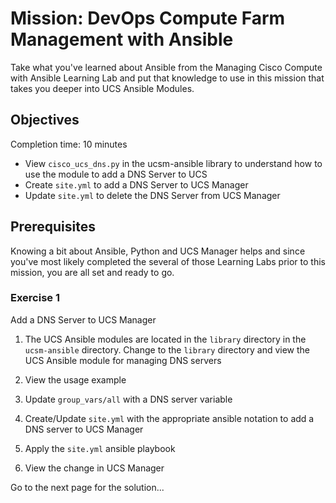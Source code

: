 # Mission: DevOps Compute Farm Management with Ansible

Take what you've learned about Ansible from the Managing Cisco Compute with Ansible Learning Lab and put that knowledge to use in this mission that takes you deeper into UCS Ansible Modules.

## Objectives

Completion time: 10 minutes

  - View `cisco_ucs_dns.py` in the ucsm-ansible library to understand how to use the module to add a DNS Server to UCS
  - Create `site.yml` to add a DNS Server to UCS Manager
  - Update `site.yml` to delete the DNS Server from UCS Manager

## Prerequisites

Knowing a bit about Ansible, Python and UCS Manager helps and since you've most likely completed the several of those Learning Labs prior to this mission, you are all set and ready to go.

### Exercise 1

Add a DNS Server to UCS Manager

1. The UCS Ansible modules are located in the `library` directory in the `ucsm-ansible` directory. Change to the `library` directory and view the UCS Ansible module for managing DNS servers

2. View the usage example

3. Update `group_vars/all` with a DNS server variable

4. Create/Update `site.yml` with the appropriate ansible notation to add a DNS server to UCS Manager

5. Apply the `site.yml` ansible playbook

6. View the change in UCS Manager

Go to the next page for the solution...
